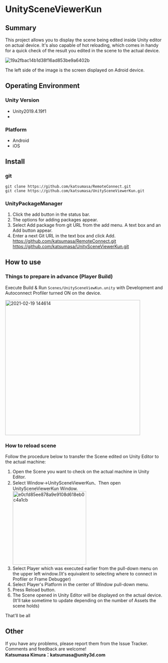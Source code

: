 # UnitySceneViewerKun

## Summary

This project allows you to display the scene being edited inside Unity editor on actual device. It's also capable of hot reloading, which comes in handy for a quick check of the result you edited in the scene to the actual device. 

![19a2fbac14b1d38f16ad853be9a6402b](https://user-images.githubusercontent.com/29646672/137443854-7a37ff5e-3d0d-4524-9011-2c6a666daceb.gif)

The left side of the image is the screen displayed on Adroid device.
## Operating Environment 
### Unity Version


- Unity2019.4.19f1
- 
### Platform

- Android
- iOS

## Install

### git

```:console
git clone https://github.com/katsumasa/RemoteConnect.git
git clone https://github.com/katsumasa/UnitySceneViewerKun.git
```

### UnityPackageManager

1. Click the add  button in the status bar.
2. The options for adding packages appear.
3. Select Add package from git URL from the add menu. A text box and an Add button appear.
4. Enter a next Git URL in the text box and click Add.
   https://github.com/katsumasa/RemoteConnect.git
   https://github.com/katsumasa/UnitySceneViewerKun.git

## How to use
### Things to prepare in advance (Player Build)

Execute Build & Run `Scenes/UnitySceneViewKun.unity` with Development and Autoconnect Profiler turned ON on the device.

<img width="430" alt="2021-02-19 144614" src="https://user-images.githubusercontent.com/29646672/137443916-4dd655ec-e675-41be-8c20-baf4c9aad2fe.png">

### How to reload scene
Follow the procedure below to transfer the Scene edited on Unity Editor to the actual machine:
1. Open the Scene you want to check on the actual machine in Unity Editor.</br>
2. Select Window->UnitySceneViewerKun、Then open UnitySceneViewerKun Window.<br/>
   <img width="234" alt="e0cfd85ee878a9e9108d618eb0c4a1cb" src="https://user-images.githubusercontent.com/29646672/137443973-c75b969f-0a01-4fce-bcbe-93f80e857374.png">
3. Select Player which was executed earlier from the pull-down menu on the upper left window.(It's equivalent to selecting where to connect in Profiler or Frame Debugger)
4. Select Player's Platform in the center of Window pull-down menu.
5. Press Reload button.
6. The Scene opened in Unity Editor will be displayed on the actual device. (It'll take sometime to update depending on the number of Assets the scene holds)

That'll be all
## Other

If you have any problems, please report them from the Issue Tracker.
Comments and feedback are welcome!</br>
__Katsumasa Kimura：katsumasa@unity3d.com__


